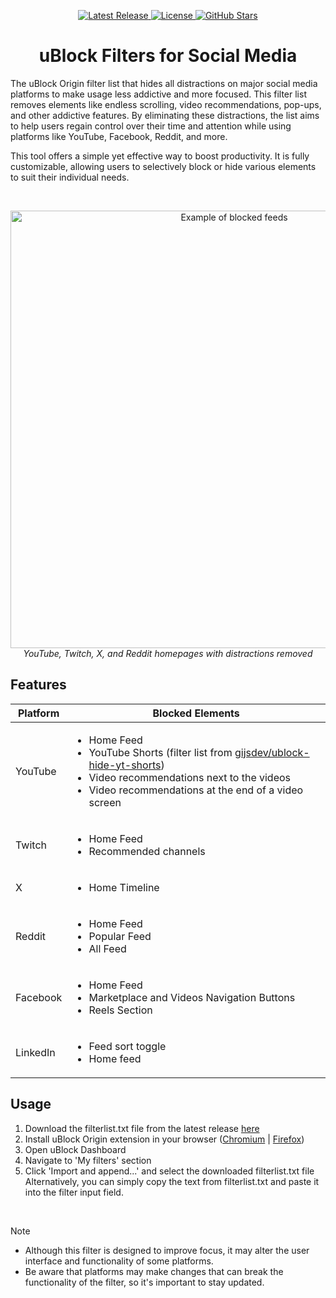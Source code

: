 <p align="center">
  <a href="https://github.com/BevizLaszlo/UBlock-Filters-for-Social-Media/releases">
    <img src="https://img.shields.io/github/v/release/BevizLaszlo/UBlock-Filters-for-Social-Media" alt="Latest Release">
  </a>
  <a href="https://github.com/BevizLaszlo/UBlock-Filters-for-Social-Media/blob/main/LICENSE">
    <img src="https://img.shields.io/github/license/BevizLaszlo/UBlock-Filters-for-Social-Media" alt="License">
  </a>
  <a href="https://github.com/BevizLaszlo/UBlock-Filters-for-Social-Media/stargazers">
    <img src="https://img.shields.io/github/stars/BevizLaszlo/UBlock-Filters-for-Social-Media?style=flat-square" alt="GitHub Stars">
  </a>
</p>

<h1 align="center">uBlock Filters for Social Media</h1>

<p>
  The uBlock Origin filter list that hides all distractions on major social media platforms to make usage less addictive and more focused. This filter list removes elements like endless scrolling, video recommendations, pop-ups, and other addictive features. By eliminating these distractions, the list aims to help users regain control over their time and attention while using platforms like YouTube, Facebook, Reddit, and more.
</p>
<p>
This tool offers a simple yet effective way to boost productivity. It is fully customizable, allowing users to selectively block or hide various elements to suit their individual needs.
</p>
<br/>

<p align="center">
  <img src="https://github.com/user-attachments/assets/9d0c1915-1052-4e0e-8da8-7c7f422d6428" alt="Example of blocked feeds" width="700">
  <br/>
  <em>YouTube, Twitch, X, and Reddit homepages with distractions removed</em>
</p>


## Features
<table>
  <thead>
    <tr>
      <th>Platform</th>
      <th>Blocked Elements</th>
    </tr>
  </thead>
  <tbody>
    <tr>
      <td>YouTube</td>
      <td>
        <ul>
          <li>Home Feed</li>
          <li>YouTube Shorts (filter list from <a href="https://github.com/gijsdev/ublock-hide-yt-shorts">gijsdev/ublock-hide-yt-shorts</a>)</li>
          <li>Video recommendations next to the videos</li>
          <li>Video recommendations at the end of a video screen</li>
        </ul>
      </td>
    </tr>
    <tr>
      <td>Twitch</td>
      <td>
        <ul>
          <li>Home Feed</li>
          <li>Recommended channels</li>
        </ul>
      </td>
    </tr>
    <tr>
      <td>X</td>
      <td>
        <ul>
          <li>Home Timeline</li>
        </ul>
      </td>
    </tr>
    <tr>
      <td>Reddit</td>
      <td>
        <ul>
          <li>Home Feed</li>
          <li>Popular Feed</li>
          <li>All Feed</li>
        </ul>
      </td>
    </tr>
    <tr>
      <td>Facebook</td>
      <td>
        <ul>
          <li>Home Feed</li>
          <li>Marketplace and Videos Navigation Buttons</li>
          <li>Reels Section</li>
        </ul>
      </td>
    </tr>
    <tr>
      <td>LinkedIn</td>
      <td>
        <ul>
          <li>Feed sort toggle</li>
          <li>Home feed</li>
        </ul>
      </td>
    </tr>
  </tbody>
</table>



## Usage

<ol>
  <li>Download the filterlist.txt file from the latest release <a href='https://github.com/BevizLaszlo/UBlock-Filters-for-Social-Media/releases/latest'>here</a></li>
  <li>
    Install uBlock Origin extension in your browser (<a href='https://chromewebstore.google.com/detail/ublock-origin/cjpalhdlnbpafiamejdnhcphjbkeiagm'>Chromium</a> | <a href='https://addons.mozilla.org/en-US/firefox/addon/ublock-origin/'>Firefox</a>)
  </li>
  <li>Open uBlock Dashboard</li>
  <li>Navigate to 'My filters' section</li>
  <li>
    Click 'Import and append...' and select the downloaded filterlist.txt file <br/>
    Alternatively, you can simply copy the text from filterlist.txt and paste it into the filter input field.
  </li>
</ol>
<br/>

> [!NOTE]
><ul>
>  <li>Although this filter is designed to improve focus, it may alter the user interface and functionality of some platforms.</li>
>  <li>Be aware that platforms may make changes that can break the functionality of the filter, so it's important to stay updated.</li>
></ul>
